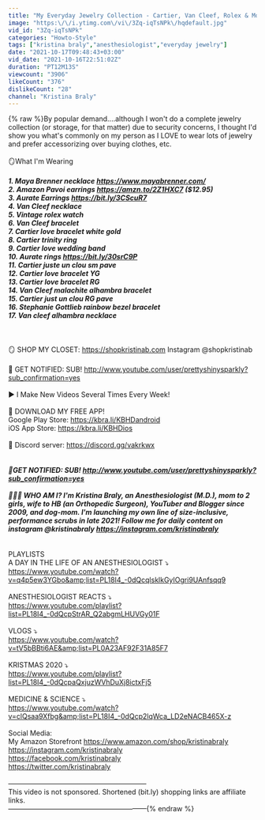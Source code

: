 ```yaml
---
title: "My Everyday Jewelry Collection - Cartier, Van Cleef, Rolex & More!"
image: "https:\/\/i.ytimg.com\/vi\/3Zq-iqTsNPk\/hqdefault.jpg"
vid_id: "3Zq-iqTsNPk"
categories: "Howto-Style"
tags: ["kristina braly","anesthesiologist","everyday jewelry"]
date: "2021-10-17T09:48:43+03:00"
vid_date: "2021-10-16T22:51:02Z"
duration: "PT12M13S"
viewcount: "3906"
likeCount: "376"
dislikeCount: "28"
channel: "Kristina Braly"
---
```

{% raw %}By popular demand....although I won't do a complete jewelry collection (or storage, for that matter) due to security concerns, I thought I'd show you what's commonly on my person as I LOVE to wear lots of jewelry and prefer accessorizing over buying clothes, etc. <br /><br />🪞What I'm Wearing<br />_________________________________________________________<br />1. Maya Brenner necklace <a rel="nofollow" target="blank" href="https://www.mayabrenner.com/">https://www.mayabrenner.com/</a><br />2. Amazon Pavoi earrings <a rel="nofollow" target="blank" href="https://amzn.to/2Z1HXC7">https://amzn.to/2Z1HXC7</a> ($12.95)<br />3. Aurate Earrings <a rel="nofollow" target="blank" href="https://bit.ly/3CScuR7">https://bit.ly/3CScuR7</a><br />4. Van Cleef necklace <br />5. Vintage rolex watch  <br />6. Van Cleef bracelet  <br />7. Cartier love bracelet white gold <br />8. Cartier trinity ring <br />9. Cartier love wedding band <br />10. Aurate rings <a rel="nofollow" target="blank" href="https://bit.ly/30srC9P">https://bit.ly/30srC9P</a><br />11. Cartier juste un clou sm pave <br />12. Cartier love bracelet YG <br />13. Cartier love bracelet RG <br />14. Van Cleef malachite alhambra bracelet <br />15. Cartier just un clou RG pave <br />16. Stephanie Gottlieb rainbow bezel bracelet <br />17. Van cleef alhambra necklace <br /><br />_________________________________________________________<br /><br />🪞 SHOP MY CLOSET: <a rel="nofollow" target="blank" href="https://shopkristinab.com">https://shopkristinab.com</a> Instagram @shopkristinab<br /><br />🔔 GET NOTIFIED: SUB! <a rel="nofollow" target="blank" href="http://www.youtube.com/user/prettyshinysparkly?sub_confirmation=yes">http://www.youtube.com/user/prettyshinysparkly?sub_confirmation=yes</a><br /><br />▶️ I Make New Videos Several Times Every Week!<br /><br />📱 DOWNLOAD MY FREE APP! <br />Google Play Store: <a rel="nofollow" target="blank" href="https://kbra.li/KBHDandroid">https://kbra.li/KBHDandroid</a><br />iOS App Store: <a rel="nofollow" target="blank" href="https://kbra.li/KBHDios">https://kbra.li/KBHDios</a><br /><br />👾 Discord server: <a rel="nofollow" target="blank" href="https://discord.gg/vakrkwx">https://discord.gg/vakrkwx</a><br /><br />_________________________________________________________<br />🔔GET NOTIFIED: SUB! <a rel="nofollow" target="blank" href="http://www.youtube.com/user/prettyshinysparkly?sub_confirmation=yes">http://www.youtube.com/user/prettyshinysparkly?sub_confirmation=yes</a><br /><br />👩🏼‍⚕️ WHO AM I? I'm Kristina Braly, an Anesthesiologist (M.D.), mom to 2 girls, wife to HB (an Orthopedic Surgeon), YouTuber and Blogger since 2009, and dog-mom. I'm launching my own line of size-inclusive, performance scrubs in late 2021! Follow me for daily content on instagram @kristinabraly <a rel="nofollow" target="blank" href="https://instagram.com/kristinabraly">https://instagram.com/kristinabraly</a><br /><br />_________________________________________________________<br />PLAYLISTS<br />A DAY IN THE LIFE OF AN ANESTHESIOLOGIST ⤵︎<br /><a rel="nofollow" target="blank" href="https://www.youtube.com/watch?v=q4p5ew3YGbo&amp;list=PL18I4_-0dQcqlsklkGyIOgri9UAnfsqq9">https://www.youtube.com/watch?v=q4p5ew3YGbo&amp;list=PL18I4_-0dQcqlsklkGyIOgri9UAnfsqq9</a><br /><br />ANESTHESIOLOGIST REACTS ⤵︎<br /><a rel="nofollow" target="blank" href="https://www.youtube.com/playlist?list=PL18I4_-0dQcpStrAR_Q2abgmLHUVGy01F">https://www.youtube.com/playlist?list=PL18I4_-0dQcpStrAR_Q2abgmLHUVGy01F</a><br /><br />VLOGS ⤵︎<br /><a rel="nofollow" target="blank" href="https://www.youtube.com/watch?v=tV5bBBti6AE&amp;list=PL0A23AF92F31A85F7">https://www.youtube.com/watch?v=tV5bBBti6AE&amp;list=PL0A23AF92F31A85F7</a><br /><br />KRISTMAS 2020 ⤵︎<br /><a rel="nofollow" target="blank" href="https://www.youtube.com/playlist?list=PL18I4_-0dQcpaQxjuzWVhDuXj8ictxFj5">https://www.youtube.com/playlist?list=PL18I4_-0dQcpaQxjuzWVhDuXj8ictxFj5</a><br /><br />MEDICINE &amp; SCIENCE ⤵︎<br /><a rel="nofollow" target="blank" href="https://www.youtube.com/watch?v=clQsaa9Xfbg&amp;list=PL18I4_-0dQcp2lqWca_LD2eNACB465X-z">https://www.youtube.com/watch?v=clQsaa9Xfbg&amp;list=PL18I4_-0dQcp2lqWca_LD2eNACB465X-z</a><br /><br />Social Media:<br />My Amazon Storefront <a rel="nofollow" target="blank" href="https://www.amazon.com/shop/kristinabraly">https://www.amazon.com/shop/kristinabraly</a><br /><a rel="nofollow" target="blank" href="https://instagram.com/kristinabraly">https://instagram.com/kristinabraly</a><br /><a rel="nofollow" target="blank" href="https://facebook.com/kristinabraly">https://facebook.com/kristinabraly</a><br /><a rel="nofollow" target="blank" href="https://twitter.com/kristinabraly">https://twitter.com/kristinabraly</a><br /><br />––––––––––––––––––––––––––––––––––––––––<br />This video is not sponsored. Shortened (bit.ly) shopping links are affiliate links.<br />––––––––––––––––––––––––––––––––––––––––{% endraw %}
